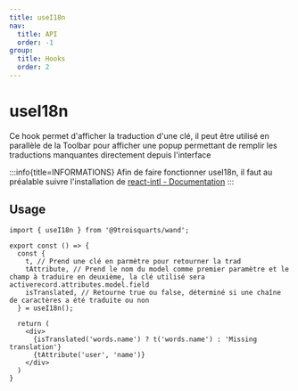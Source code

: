 ```yaml
---
title: useI18n
nav:
  title: API
  order: -1
group:
  title: Hooks
  order: 2
---
```


# useI18n

Ce hook permet d'afficher la traduction d'une clé, il peut être utilisé en parallèle de la Toolbar pour afficher une popup permettant de remplir les traductions manquantes directement depuis l'interface

:::info{title=INFORMATIONS}
Afin de faire fonctionner useI18n, il faut au préalable suivre l'installation de [react-intl - Documentation](https://formatjs.io/docs/getting-started/installation)
:::

## Usage

```tsx | pure
import { useI18n } from '@9troisquarts/wand';

export const () => {
  const {
    t, // Prend une clé en parmètre pour retourner la trad
    tAttribute, // Prend le nom du model comme premier paramètre et le champ à traduire en deuxième, la clé utilisé sera activerecord.attributes.model.field
    isTranslated, // Retourne true ou false, déterminé si une chaîne de caractères a été traduite ou non
  } = useI18n();

  return (
    <div>
      {isTranslated('words.name') ? t('words.name') : 'Missing translation'}
      {tAttribute('user', 'name')}
    </div>
  )
}

```
